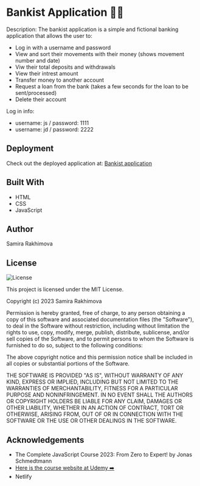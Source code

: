 # Bankist Application 🏦💸
Description: The bankist application is a simple and fictional banking application that allows the user to:

- Log in with a username and password
- View and sort their movements with their money (shows movement number and date)
- Viw their total deposits and withdrawals
- View their intrest amount
- Transfer money to another account
- Request a loan from the bank (takes a few seconds for the loan to be sent/processed)
- Delete their account

Log in info:

- username: js / password: 1111
- username: jd / password: 2222

## Deployment
Check out the deployed application at:  <a href="https://bankis-simple-javascript-application.netlify.app/">Bankist application</a>

## Built With 
* HTML
* CSS
* JavaScript

## Author
Samira Rakhimova

## License

![License](https://img.shields.io/badge/license-MIT%20License-blue.svg)

This project is licensed under the MIT License.

Copyright (c) 2023 Samira Rakhimova

Permission is hereby granted, free of charge, to any person obtaining a copy
of this software and associated documentation files (the "Software"), to deal
in the Software without restriction, including without limitation the rights
to use, copy, modify, merge, publish, distribute, sublicense, and/or sell
copies of the Software, and to permit persons to whom the Software is
furnished to do so, subject to the following conditions:

The above copyright notice and this permission notice shall be included in all
copies or substantial portions of the Software.

THE SOFTWARE IS PROVIDED "AS IS", WITHOUT WARRANTY OF ANY KIND, EXPRESS OR
IMPLIED, INCLUDING BUT NOT LIMITED TO THE WARRANTIES OF MERCHANTABILITY,
FITNESS FOR A PARTICULAR PURPOSE AND NONINFRINGEMENT. IN NO EVENT SHALL THE
AUTHORS OR COPYRIGHT HOLDERS BE LIABLE FOR ANY CLAIM, DAMAGES OR OTHER
LIABILITY, WHETHER IN AN ACTION OF CONTRACT, TORT OR OTHERWISE, ARISING FROM,
OUT OF OR IN CONNECTION WITH THE SOFTWARE OR THE USE OR OTHER DEALINGS IN THE
SOFTWARE.



## Acknowledgements
* The Complete JavaScript Course 2023: From Zero to Expert! by Jonas Schmedtmann
* <a href="https://www.udemy.com/course/the-complete-javascript-course/learn/lecture/22648767#overview">Here is the course website at Udemy ➡️ </a>
* Netlify

